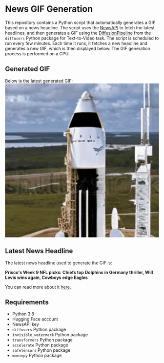 # News GIF Generation
This repository contains a Python script that automatically generates a GIF based on a news headline. The script uses the [NewsAPI](https://newsapi.org/) to fetch the latest headlines, and then generates a GIF using the [DiffusionPipeline](https://github.com/huggingface/diffusers) from the `diffusers` Python package for Text-to-Video task.
The script is scheduled to run every few minutes. Each time it runs, it fetches a new headline and generates a new GIF, which is then displayed below. The GIF generation process is performed on a GPU.

## Generated GIF
Below is the latest generated GIF:
![Generated GIF](output.gif?raw=true&v=1698932054)

## Latest News Headline
The latest news headline used to generate the GIF is:

**Prisco's Week 9 NFL picks: Chiefs top Dolphins in Germany thriller, Will Levis wins again, Cowboys edge Eagles**

You can read more about it [here](https://www.cbssports.com/nfl/news/priscos-week-9-nfl-picks-chiefs-top-dolphins-in-germany-thriller-will-levis-wins-again-cowboys-edge-eagles/).

## Requirements
- Python 3.8
- Hugging Face account
- NewsAPI key
- `diffusers` Python package
- `invisible_watermark` Python package
- `transformers` Python package
- `accelerate` Python package
- `safetensors` Python package
- `moviepy` Python package
